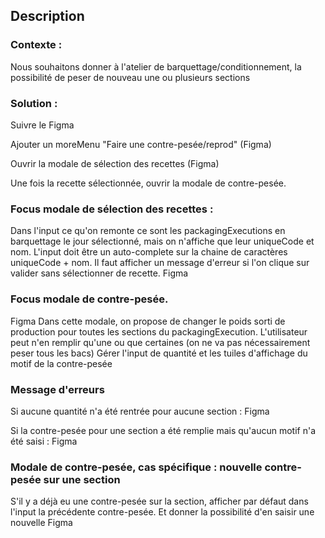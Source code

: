 ## Description

### Contexte :
Nous souhaitons donner à l'atelier de barquettage/conditionnement, la possibilité de peser de nouveau une ou plusieurs sections     

### Solution :
Suivre le Figma

Ajouter un moreMenu "Faire une contre-pesée/reprod"  (Figma)

Ouvrir la modale de sélection des recettes (Figma)

Une fois la recette sélectionnée, ouvrir la modale de contre-pesée.

 

### Focus modale de sélection des recettes :
Dans l'input ce qu'on remonte ce sont les packagingExecutions en barquettage le jour sélectionné, mais on n'affiche que leur uniqueCode et nom. L'input doit être un auto-complete sur la chaine de caractères uniqueCode + nom.
Il faut afficher un message d'erreur si l'on clique sur valider sans sélectionner de recette. Figma

### Focus modale de contre-pesée.
Figma
Dans cette modale, on propose de changer le poids sorti de production pour toutes les sections du packagingExecution.  L'utilisateur peut n'en remplir qu'une ou que certaines (on ne va pas nécessairement peser tous les bacs)
Gérer l'input de quantité et les tuiles d'affichage du motif de la contre-pesée    

### Message d'erreurs
Si aucune quantité n'a été rentrée pour aucune section : Figma

Si la contre-pesée pour une section a été remplie mais qu'aucun motif n'a été saisi  : Figma

### Modale de contre-pesée, cas spécifique : nouvelle contre-pesée sur une section
S'il y a déjà eu une contre-pesée sur la section, afficher par défaut dans l'input la précédente contre-pesée.
Et donner la possibilité d'en saisir une nouvelle
Figma